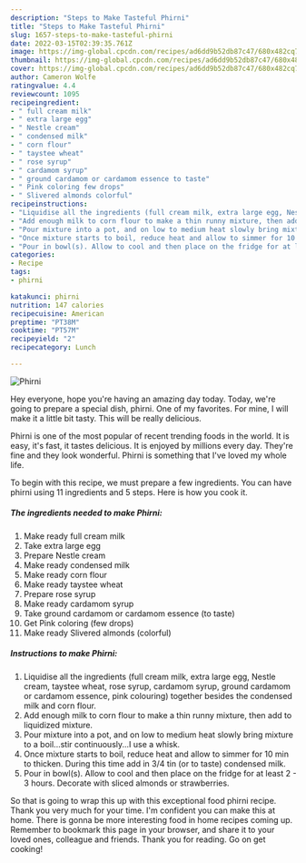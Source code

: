 ```yaml
---
description: "Steps to Make Tasteful Phirni"
title: "Steps to Make Tasteful Phirni"
slug: 1657-steps-to-make-tasteful-phirni
date: 2022-03-15T02:39:35.761Z
image: https://img-global.cpcdn.com/recipes/ad6dd9b52db87c47/680x482cq70/phirni-recipe-main-photo.jpg
thumbnail: https://img-global.cpcdn.com/recipes/ad6dd9b52db87c47/680x482cq70/phirni-recipe-main-photo.jpg
cover: https://img-global.cpcdn.com/recipes/ad6dd9b52db87c47/680x482cq70/phirni-recipe-main-photo.jpg
author: Cameron Wolfe
ratingvalue: 4.4
reviewcount: 1095
recipeingredient:
- " full cream milk"
- " extra large egg"
- " Nestle cream"
- " condensed milk"
- " corn flour"
- " taystee wheat"
- " rose syrup"
- " cardamom syrup"
- " ground cardamom or cardamom essence to taste"
- " Pink coloring few drops"
- " Slivered almonds colorful"
recipeinstructions:
- "Liquidise all the ingredients (full cream milk, extra large egg, Nestle cream, taystee wheat, rose syrup, cardamom syrup, ground cardamom or cardamom essence, pink colouring) together besides the condensed milk and corn flour."
- "Add enough milk to corn flour to make a thin runny mixture, then add to liquidized mixture."
- "Pour mixture into a pot, and on low to medium heat slowly bring mixture to a boil...stir continuously...I use a whisk."
- "Once mixture starts to boil, reduce heat and allow to simmer for 10 min to thicken. During this time add in 3/4 tin (or to taste) condensed milk."
- "Pour in bowl(s). Allow to cool and then place on the fridge for at least 2 - 3 hours. Decorate with sliced almonds or strawberries."
categories:
- Recipe
tags:
- phirni

katakunci: phirni 
nutrition: 147 calories
recipecuisine: American
preptime: "PT38M"
cooktime: "PT57M"
recipeyield: "2"
recipecategory: Lunch

---
```



![Phirni](https://img-global.cpcdn.com/recipes/ad6dd9b52db87c47/680x482cq70/phirni-recipe-main-photo.jpg)

Hey everyone, hope you're having an amazing day today. Today, we're going to prepare a special dish, phirni. One of my favorites. For mine, I will make it a little bit tasty. This will be really delicious.



Phirni is one of the most popular of recent trending foods in the world. It is easy, it's fast, it tastes delicious. It is enjoyed by millions every day. They're fine and they look wonderful. Phirni is something that I've loved my whole life.


To begin with this recipe, we must prepare a few ingredients. You can have phirni using 11 ingredients and 5 steps. Here is how you cook it.

<!--inarticleads1-->

##### The ingredients needed to make Phirni:

1. Make ready  full cream milk
1. Take  extra large egg
1. Prepare  Nestle cream
1. Make ready  condensed milk
1. Make ready  corn flour
1. Make ready  taystee wheat
1. Prepare  rose syrup
1. Make ready  cardamom syrup
1. Take  ground cardamom or cardamom essence (to taste)
1. Get  Pink coloring (few drops)
1. Make ready  Slivered almonds (colorful)




<!--inarticleads2-->

##### Instructions to make Phirni:

1. Liquidise all the ingredients (full cream milk, extra large egg, Nestle cream, taystee wheat, rose syrup, cardamom syrup, ground cardamom or cardamom essence, pink colouring) together besides the condensed milk and corn flour.
1. Add enough milk to corn flour to make a thin runny mixture, then add to liquidized mixture.
1. Pour mixture into a pot, and on low to medium heat slowly bring mixture to a boil...stir continuously...I use a whisk.
1. Once mixture starts to boil, reduce heat and allow to simmer for 10 min to thicken. During this time add in 3/4 tin (or to taste) condensed milk.
1. Pour in bowl(s). Allow to cool and then place on the fridge for at least 2 - 3 hours. Decorate with sliced almonds or strawberries.




So that is going to wrap this up with this exceptional food phirni recipe. Thank you very much for your time. I'm confident you can make this at home. There is gonna be more interesting food in home recipes coming up. Remember to bookmark this page in your browser, and share it to your loved ones, colleague and friends. Thank you for reading. Go on get cooking!
